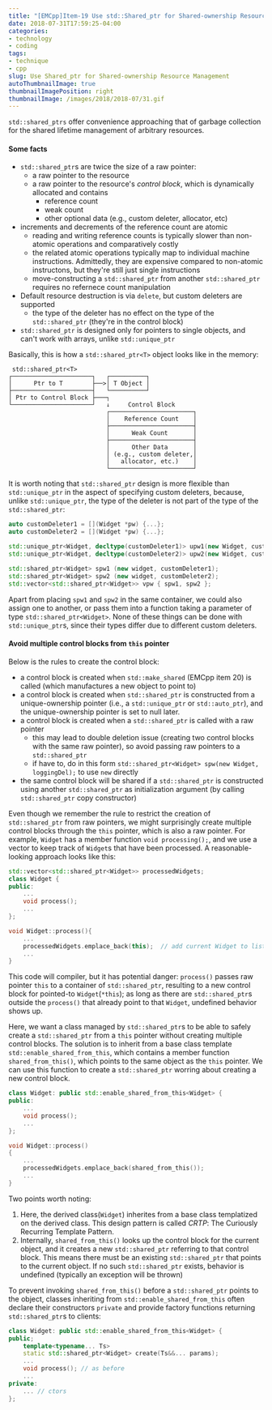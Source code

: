 ```yaml
---
title: "[EMCpp]Item-19 Use std::Shared_ptr for Shared-ownership Resource Management"
date: 2018-07-31T17:59:25-04:00
categories:
- technology
- coding
tags:
- technique
- cpp
slug: Use Shared_ptr for Shared-ownership Resource Management
autoThumbnailImage: true
thumbnailImagePosition: right
thumbnailImage: /images/2018/2018-07/31.gif
---
```


`std::shared_ptrs` offer convenience approaching that of garbage collection for the shared lifetime management of arbitrary resources.
<!--more-->

#### Some facts

* `std::shared_ptr`s are twice the size of a raw pointer: 
    * a raw pointer to the resource
    * a raw pointer to the resource's _control block_, which is dynamically allocated and contains
        * reference count
        * weak count
        * other optional data (e.g., custom deleter, allocator, etc)
* increments and decrements of the reference count are atomic 
    * reading and writing reference counts is typically slower than non-atomic operations and comparatively costly
    * the related atomic operations typically map to individual machine instructions. Admittedly, they are expensive compared to non-atomic instructons, but they're still just single instructions
    * move-constructing a `std::shared_ptr` from another `std::shared_ptr` requires no refernece count manipulation
* Default resource destruction is via `delete`, but custom deleters are supported
    * the type of the deleter has no effect on the type of the `std::shared_ptr` (they're in the control block)
* `std::shared_ptr` is designed only for pointers to single objects, and can't work with arrays, unlike `std::unique_ptr`

Basically, this is how a `std::shared_ptr<T>` object looks like in the memory:

```
 std::shared_ptr<T>
┌──────────────────────┐   ┌──────────┐
│      Ptr to T        ├──>│ T Object │
├──────────────────────┤   └──────────┘
│ Ptr to Control Block ├───┐
└──────────────────────┘   ↓     Control Block
                           ┌───────────────────────┐
                           │    Reference Count    │
                           ├───────────────────────┤
                           │      Weak Count       │
                           ├───────────────────────┤
                           │      Other Data       │
                           │ (e.g., custom deleter,│
                           │   allocator, etc.)    │
                           └───────────────────────┘

``` 

It is worth noting that `std::shared_ptr` design is more flexible than `std::unique_ptr` in the aspect of specifying custom deleters, because, unlike `std::unique_ptr`, the type of the deleter is not part of the type of the `std::shared_ptr`:

```cpp
auto customDeleter1 = [](Widget *pw) {...};
auto customDeleter2 = [](Widget *pw) {...};

std::unique_ptr<Widget, decltype(customDeleter1)> upw1(new Widget, customDeleter1);
std::unique_ptr<Widget, decltype(customDeleter2)> upw2(new Widget, customDeleter1);

std::shared_ptr<Widget> spw1 (new widget, customDeleter1);
std::shared_ptr<Widget> spw2 (new widget, customDeleter2);
std::vector<std::shared_ptr<Widget>> vpw { spw1, spw2 };
```

Apart from placing `spw1` and `spw2` in the same container, we could also assign one to another, or pass them into a function taking a parameter of type `std::shared_ptr<Widget>`. None of these things can be done with `std::unique_ptr`s, since their types differ due to different custom deleters.

#### Avoid multiple control blocks from `this` pointer 

Below is the rules to create the control block:

* a control block is created when `std::make_shared` (EMCpp item 20) is called (which manufactures a new object to point to)
* a control block is created when `std::shared_ptr` is constructed from a unique-ownership pointer (i.e., a `std::unique_ptr` or `std::auto_ptr`), and the unique-ownership pointer is set to null later.
* a control block is created when a `std::shared_ptr` is called with a raw pointer
    * this may lead to double deletion issue (creating two control blocks with the same raw pointer), so avoid passing raw pointers to a `std::shared_ptr`
    * if have to, do in this form `std::shared_ptr<Widget> spw(new Widget, loggingDel);` to use `new` directly
* the same control block will be shared if a `std::shared_ptr` is constructed using another `std::shared_ptr` as initialization argument (by calling `std::shared_ptr` copy constructor)

Even though we remember the rule to restrict the creation of `std::shared_ptr` from raw pointers, we might surprisingly create multiple control blocks through the `this` pointer, which is also a raw pointer. For example, `Widget` has a member function `void processing();`, and we use a vector to keep track of `Widget`s that have been processed. A reasonable-looking approach looks like this:

```cpp
std::vector<std::shared_ptr<Widget>> processedWidgets;
class Widget {
public:
    ...
    void process();
    ...
};

void Widget::process(){
    ...
    processedWidgets.emplace_back(this);  // add current Widget to list of processed Widgets
    ...
}
```

This code will compiler, but it has potential danger: `process()` passes raw pointer `this` to a container of `std::shared_ptr`, resulting to a new control block for pointed-to `Widget`(`*this`); as long as there are `std::shared_ptr`s outside the `process()` that already point to that `Widget`, undefined behavior shows up.

Here, we want a class managed by `std::shared_ptr`s to be able to safely create a `std::shared_ptr` from a `this` pointer without creating multiple control blocks. The solution is to inherit from a base class template  `std::enable_shared_from_this`, which contains a member function `shared_from_this()`, which points to the same object as the `this` pointer. We can use this function to create a `std::shared_ptr` worring about creating a new control block.

```cpp
class Widget: public std::enable_shared_from_this<Widget> {
public:
    ...
    void process();
    ...
};

void Widget::process()
{
    ...
    processedWidgets.emplace_back(shared_from_this());
    ...
}
```

Two points worth noting:

1. Here, the derived class(`Widget`) inherites from a base class templatized on the derived class. This design pattern is called _CRTP_: The Curiously Recurring Template Pattern.
2. Internally, `shared_from_this()` looks up the control block for the current object, and it creates a new `std::shared_ptr` referring to that control block. This means there must be an existing `std::shared_ptr` that points to the current object. If no such `std::shared_ptr` exists, behavior is undefined (typically an exception will be thrown)

To prevent invoking `shared_from_this()` before a `std::shared_ptr` points to the object, classes inheriting from `std::enable_shared_from_this` often declare their constructors `private` and provide factory functions returning  `std::shared_ptr`s to clients:

```cpp
class Widget: public std::enable_shared_from_this<Widget> {
public;
    template<typename... Ts>
    static std::shared_ptr<Widget> create(Ts&&... params);
    ...
    void process(); // as before
    ...
private:
    ... // ctors
};
```

